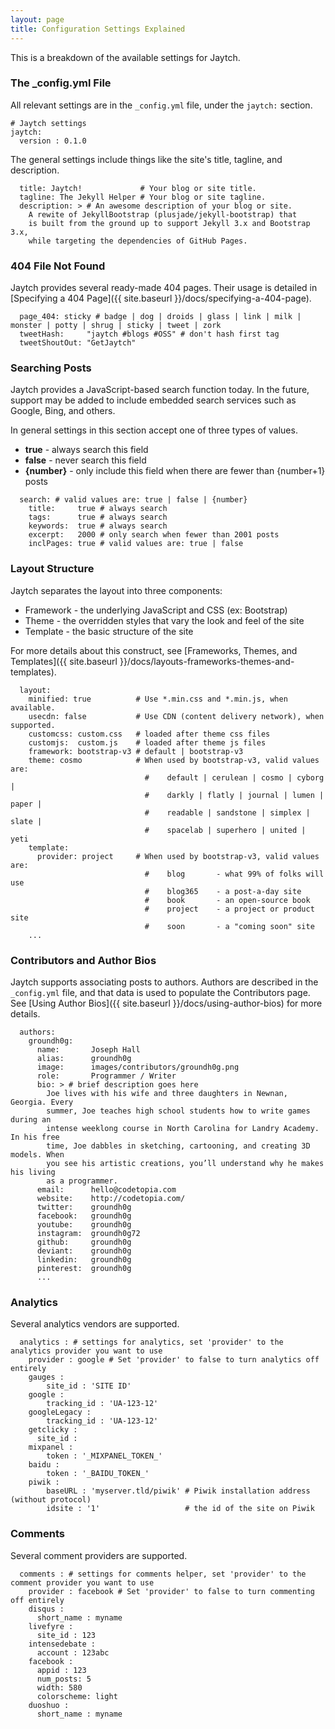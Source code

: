 ```yaml
---
layout: page
title: Configuration Settings Explained
---
```


This is a breakdown of the available settings for Jaytch.

### The **_config.yml** File

All relevant settings are in the `_config.yml` file, under the `jaytch:` section.

~~~
# Jaytch settings
jaytch:
  version : 0.1.0
~~~

The general settings include things like the site's title, tagline, and description.

~~~
  title: Jaytch!             # Your blog or site title.
  tagline: The Jekyll Helper # Your blog or site tagline.
  description: > # An awesome description of your blog or site.
    A rewite of JekyllBootstrap (plusjade/jekyll-bootstrap) that
    is built from the ground up to support Jekyll 3.x and Bootstrap 3.x,
    while targeting the dependencies of GitHub Pages.
~~~

### 404 File Not Found

Jaytch provides several ready-made 404 pages. Their usage is detailed in [Specifying a 404 Page]({{ site.baseurl }}/docs/specifying-a-404-page).

~~~
  page_404: sticky # badge | dog | droids | glass | link | milk | monster | potty | shrug | sticky | tweet | zork
  tweetHash:     "jaytch #blogs #OSS" # don't hash first tag
  tweetShoutOut: "GetJaytch"
~~~

### Searching Posts

Jaytch provides a JavaScript-based search function today. In the future, support may be added to include embedded search services such as Google, Bing, and others.

In general settings in this section accept one of three types of values.

* **true** - always search this field
* **false** - never search this field
* **{number}** - only include this field when there are fewer than {number+1} posts

~~~
  search: # valid values are: true | false | {number}
    title:     true # always search
    tags:      true # always search
    keywords:  true # always search
    excerpt:   2000 # only search when fewer than 2001 posts
    inclPages: true # valid values are: true | false
~~~

### Layout Structure

Jaytch separates the layout into three components:

* Framework - the underlying JavaScript and CSS (ex: Bootstrap)
* Theme - the overridden styles that vary the look and feel of the site
* Template - the basic structure of the site

For more details about this construct, see [Frameworks, Themes, and Templates]({{ site.baseurl }}/docs/layouts-frameworks-themes-and-templates).

~~~
  layout:
    minified: true          # Use *.min.css and *.min.js, when available.
    usecdn: false           # Use CDN (content delivery network), when supported.
    customcss: custom.css   # loaded after theme css files
    customjs:  custom.js    # loaded after theme js files
    framework: bootstrap-v3 # default | bootstrap-v3
    theme: cosmo            # When used by bootstrap-v3, valid values are:
                              #    default | cerulean | cosmo | cyborg |
                              #    darkly | flatly | journal | lumen | paper |
                              #    readable | sandstone | simplex | slate |
                              #    spacelab | superhero | united | yeti
    template:
      provider: project     # When used by bootstrap-v3, valid values are:
                              #    blog       - what 99% of folks will use
                              #    blog365    - a post-a-day site
                              #    book       - an open-source book
                              #    project    - a project or product site
                              #    soon       - a "coming soon" site
    ...
~~~

### Contributors and Author Bios

Jaytch supports associating posts to authors. Authors are described in the `_config.yml` file, and that data is used to populate the Contributors page. See [Using Author Bios]({{ site.baseurl }}/docs/using-author-bios) for more details.

~~~
  authors:
    groundh0g:
      name:       Joseph Hall
      alias:      groundh0g
      image:      images/contributors/groundh0g.png
      role:       Programmer / Writer
      bio: > # brief description goes here
        Joe lives with his wife and three daughters in Newnan, Georgia. Every
        summer, Joe teaches high school students how to write games during an
        intense weeklong course in North Carolina for Landry Academy. In his free
        time, Joe dabbles in sketching, cartooning, and creating 3D models. When
        you see his artistic creations, you’ll understand why he makes his living
        as a programmer.
      email:      hello@codetopia.com
      website:    http://codetopia.com/
      twitter:    groundh0g
      facebook:   groundh0g
      youtube:    groundh0g
      instagram:  groundh0g72
      github:     groundh0g
      deviant:    groundh0g
      linkedin:   groundh0g
      pinterest:  groundh0g
      ...
~~~

### Analytics

Several analytics vendors are supported.

~~~
  analytics : # settings for analytics, set 'provider' to the analytics provider you want to use
    provider : google # Set 'provider' to false to turn analytics off entirely
    gauges :
        site_id : 'SITE ID'
    google :
        tracking_id : 'UA-123-12'
    googleLegacy :
        tracking_id : 'UA-123-12'
    getclicky :
      site_id :
    mixpanel :
        token : '_MIXPANEL_TOKEN_'
    baidu :
        token : '_BAIDU_TOKEN_'
    piwik :
        baseURL : 'myserver.tld/piwik' # Piwik installation address (without protocol)
        idsite : '1'                   # the id of the site on Piwik
~~~

### Comments

Several comment providers are supported.

~~~
  comments : # settings for comments helper, set 'provider' to the comment provider you want to use
    provider : facebook # Set 'provider' to false to turn commenting off entirely
    disqus :
      short_name : myname
    livefyre :
      site_id : 123
    intensedebate :
      account : 123abc
    facebook :
      appid : 123
      num_posts: 5
      width: 580
      colorscheme: light
    duoshuo :
      short_name : myname
~~~